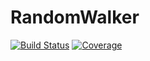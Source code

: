 # RandomWalker

[![Build Status](https://github.com/fieldofnodes/RandomWalker.jl/workflows/CI/badge.svg)](https://github.com/fieldofnodes/RandomWalker.jl/actions)
[![Coverage](https://codecov.io/gh/fieldofnodes/RandomWalker.jl/branch/master/graph/badge.svg)](https://codecov.io/gh/fieldofnodes/RandomWalker.jl)
